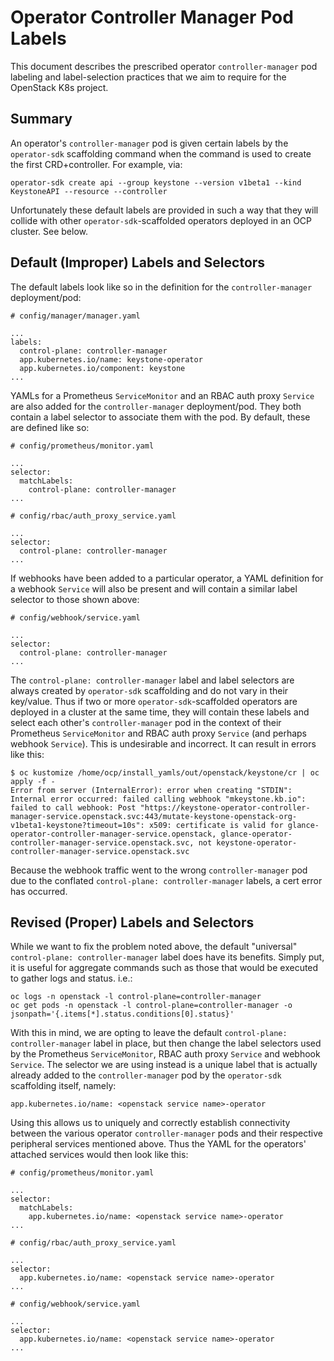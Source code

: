 # Operator Controller Manager Pod Labels

This document describes the prescribed operator `controller-manager` pod labeling and label-selection practices that we aim to require for the OpenStack K8s project.

## Summary

An operator's `controller-manager` pod is given certain labels by the `operator-sdk` scaffolding command when the command is used to create the first CRD+controller.  For example, via:

```
operator-sdk create api --group keystone --version v1beta1 --kind KeystoneAPI --resource --controller
```

Unfortunately these default labels are provided in such a way that they will collide with other `operator-sdk`-scaffolded operators deployed in an OCP cluster.  See below.

## Default (Improper) Labels and Selectors

The default labels look like so in the definition for the `controller-manager` deployment/pod:

```
# config/manager/manager.yaml

...
labels:
  control-plane: controller-manager
  app.kubernetes.io/name: keystone-operator
  app.kubernetes.io/component: keystone
...
```

YAMLs for a Prometheus `ServiceMonitor` and an RBAC auth proxy `Service` are also added for the `controller-manager` deployment/pod.  They both contain a label selector to associate them with the pod.  By default, these are defined like so:

```
# config/prometheus/monitor.yaml

...
selector:
  matchLabels:
    control-plane: controller-manager
...
```

```
# config/rbac/auth_proxy_service.yaml

...
selector:
  control-plane: controller-manager
...
```

If webhooks have been added to a particular operator, a YAML definition for a webhook `Service` will also be present and will contain a similar label selector to those shown above:

```
# config/webhook/service.yaml

...
selector:
  control-plane: controller-manager
...
```

The `control-plane: controller-manager` label and label selectors are always created by `operator-sdk` scaffolding and do not vary in their key/value.  Thus if two or more `operator-sdk`-scaffolded operators are deployed in a cluster at the same time, they will contain these labels and select each other's `controller-manager` pod in the context of their Prometheus `ServiceMonitor` and RBAC auth proxy `Service` (and perhaps webhook `Service`).  This is undesirable and incorrect.  It can result in errors like this:

```
$ oc kustomize /home/ocp/install_yamls/out/openstack/keystone/cr | oc apply -f -
Error from server (InternalError): error when creating "STDIN": Internal error occurred: failed calling webhook "mkeystone.kb.io": failed to call webhook: Post "https://keystone-operator-controller-manager-service.openstack.svc:443/mutate-keystone-openstack-org-v1beta1-keystone?timeout=10s": x509: certificate is valid for glance-operator-controller-manager-service.openstack, glance-operator-controller-manager-service.openstack.svc, not keystone-operator-controller-manager-service.openstack.svc
```

Because the webhook traffic went to the wrong `controller-manager` pod due to the conflated `control-plane: controller-manager` labels, a cert error has occurred.

## Revised (Proper) Labels and Selectors

While we want to fix the problem noted above, the default "universal" `control-plane: controller-manager` label does have its benefits.  Simply put, it is useful for aggregate commands such as those that would be executed to gather logs and status.  i.e.:

```
oc logs -n openstack -l control-plane=controller-manager
oc get pods -n openstack -l control-plane=controller-manager -o jsonpath='{.items[*].status.conditions[0].status}'
```

With this in mind, we are opting to leave the default `control-plane: controller-manager` label in place, but then change the label selectors used by the Prometheus `ServiceMonitor`, RBAC auth proxy `Service` and webhook `Service`.  The selector we are using instead is a unique label that is actually already added to the `controller-manager` pod by the `operator-sdk` scaffolding itself, namely:

```
app.kubernetes.io/name: <openstack service name>-operator
```

Using this allows us to uniquely and correctly establish connectivity between the various operator `controller-manager` pods and their respective peripheral services mentioned above.  Thus the YAML for the operators' attached services would then look like this:

```
# config/prometheus/monitor.yaml

...
selector:
  matchLabels:
    app.kubernetes.io/name: <openstack service name>-operator
...
```

```
# config/rbac/auth_proxy_service.yaml

...
selector:
  app.kubernetes.io/name: <openstack service name>-operator
...
```

```
# config/webhook/service.yaml

...
selector:
  app.kubernetes.io/name: <openstack service name>-operator
...
```

